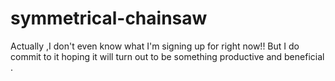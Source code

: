 # symmetrical-chainsaw
Actually ,I don't even know what I'm signing up for right now!! But I do commit to it hoping it will turn out to be something productive and beneficial .  
